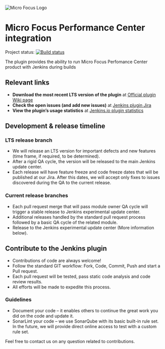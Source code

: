 ![Micro Focus Logo](https://upload.wikimedia.org/wikipedia/commons/thumb/9/9a/Micro_Focus_logo.svg/220px-Micro_Focus_logo.svg.png)
# Micro Focus Performance Center integration                       

Project status:
[![Build status](https://ci.jenkins.io/buildStatus/icon?job=Plugins/micro-focus-performance-center-integration-plugin/master)](https://ci.jenkins.io/job/Plugins/job/micro-focus-performance-center-integration-plugin/job/master/)

The plugin provides the ability to run Micro Focus Perfomance Center product with Jenkins during builds

## Relevant links
-  **Download the most recent LTS version of the plugin** at [Official plugin Wiki page](https://wiki.jenkins.io/display/JENKINS/Micro+Focus+Performance+Center+Integration+With+Git)
-  **Check the open issues (and add new issues)** at [Jenkins plugin Jira](https://issues.jenkins-ci.org/issues/?jql=project%20%3D%20JENKINS%20AND%20component%20%3D%20micro-focus-performance-center-integration)
-  **View the plugin’s usage statistics** at [Jenkins.io plugin statistics](http://stats.jenkins.io/pluginversions/micro-focus-performance-center-integration.html)

## Development & release timeline 
### LTS release branch
-  We will release an LTS version for important defects and new features (time frame, if required, to be determined).
-  After a rigid QA cycle, the version will be released to the main Jenkins update center.
-  Each release will have feature freeze and code freeze dates that will be published at our Jira. After this dates, we will accept only fixes to issues discovered during the QA to the current release.

### Current release branches
-  Each pull request merge that will pass module owner QA cycle will trigger a stable release to Jenkins experimental update center.
-  Additional releases handled by the standard pull request process followed by a basic QA cycle of the related module.
-  Release to the Jenkins experimental update center (More information below).

## Contribute to the Jenkins plugin
-  Contributions of code are always welcome!
-  Follow the standard GIT workflow: Fork, Code, Commit, Push and start a Pull request.
-  Each pull request will be tested, pass static code analysis and code review results.
-  All efforts will be made to expedite this process.

### Guidelines
-  Document your code – it enables others to continue the great work you did on the code and update it.
-  SonarLint your code – we use SonarQube with its basic built-in rule set. In the future, we will provide direct online access to test with a custom rule set.

Feel free to contact us on any question related to contributions.